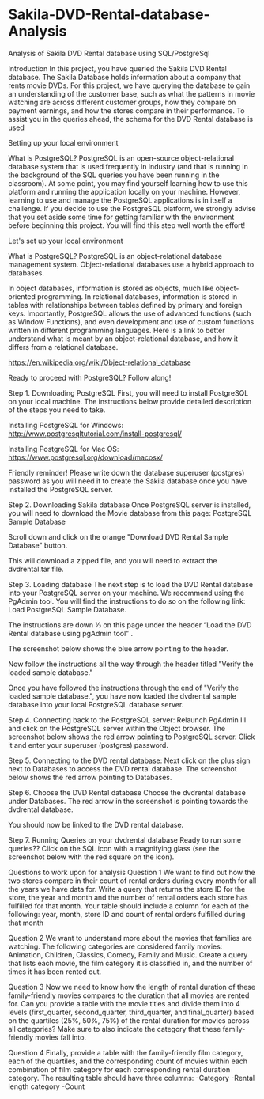 # Sakila-DVD-Rental-database-Analysis
Analysis of Sakila DVD Rental database using SQL/PostgreSql

Introduction
In this project, you have queried the Sakila DVD Rental database. The Sakila Database holds information about a company that rents movie DVDs. For this project, we have querying the database to gain an understanding of the customer base, such as what the patterns in movie watching are across different customer groups, how they compare on payment earnings, and how the stores compare in their performance. To assist you in the queries ahead, the schema for the DVD Rental database is used 


Setting up your local environment

What is PostgreSQL?
PostgreSQL is an open-source object-relational database system that is used frequently in industry (and that is running in the background of the SQL queries you have been running in the classroom). At some point, you may find yourself learning how to use this platform and running the application locally on your machine. However, learning to use and manage the PostgreSQL applications is in itself a challenge. If you decide to use the PostgreSQL platform, we strongly advise that you set aside some time for getting familiar with the environment before beginning this project. You will find this step well worth the effort!

Let's set up your local environment

What is PostgreSQL?
PostgreSQL is an object-relational database management system. Object-relational databases use a hybrid approach to databases.

In object databases, information is stored as objects, much like object-oriented programming.
In relational databases, information is stored in tables with relationships between tables defined by primary and foreign keys.
Importantly, PostgreSQL allows the use of advanced functions (such as Window Functions), and even development and use of custom functions written in different programming languages. Here is a link to better understand what is meant by an object-relational database, and how it differs from a relational database.

https://en.wikipedia.org/wiki/Object-relational_database


Ready to proceed with PostgreSQL? Follow along!

Step 1. Downloading PostgreSQL
First, you will need to install PostgreSQL on your local machine. The instructions below provide detailed description of the steps you need to take.

Installing PostgreSQL for Windows:
http://www.postgresqltutorial.com/install-postgresql/

Installing PostgreSQL for Mac OS:
https://www.postgresql.org/download/macosx/

Friendly reminder! Please write down the database superuser (postgres) password as you will need it to create the Sakila database once you have installed the PostgreSQL server.


Step 2. Downloading Sakila database
Once PostgreSQL server is installed, you will need to download the Movie database from this page: PostgreSQL Sample Database

Scroll down and click on the orange "Download DVD Rental Sample Database" button.

This will download a zipped file, and you will need to extract the dvdrental.tar file.


Step 3. Loading database
The next step is to load the DVD Rental database into your PostgreSQL server on your machine. We recommend using the PgAdmin tool. You will find the instructions to do so on the following link: Load PostgreSQL Sample Database.

The instructions are down ⅓ on this page under the header “Load the DVD Rental database using pgAdmin tool” .

The screenshot below shows the blue arrow pointing to the header.

Now follow the instructions all the way through the header titled "Verify the loaded sample database."

Once you have followed the instructions through the end of "Verify the loaded sample database.", you have now loaded the dvdrental sample database into your local PostgreSQL database server.


Step 4. Connecting back to the PostgreSQL server:
Relaunch PgAdmin III and click on the PostgreSQL server within the Object browser. The screenshot below shows the red arrow 
pointing to PostgreSQL server. Click it and enter your superuser (postgres) password.


Step 5. Connecting to the DVD rental database:
Next click on the plus sign next to Databases to access the DVD rental database. The screenshot below shows the red arrow pointing to Databases.


Step 6. Choose the DVD Rental database
Choose the dvdrental database under Databases. The red arrow in the screenshot is pointing towards the dvdrental database.

You should now be linked to the DVD rental database.


Step 7. Running Queries on your dvdrental database
Ready to run some queries?? Click on the SQL icon with a magnifying glass (see the screenshot below with the red square on the icon).

Questions to work upon for analysis
Question 1
We want to find out how the two stores compare in their count of rental orders during every month for all the years we have data for. Write a query that returns the store ID for the store, the year and month and the number of rental orders each store has fulfilled for that month. Your table should include a column for each of the following: year, month, store ID and count of rental orders fulfilled during that month


Question 2
We want to understand more about the movies that families are watching. The following categories are considered family movies: Animation, Children, Classics, Comedy, Family and Music.
Create a query that lists each movie, the film category it is classified in, and the number of times it has been rented out.

Question 3
Now we need to know how the length of rental duration of these family-friendly movies compares to the duration that all movies are rented for. Can you provide a table with the movie titles and divide them into 4 levels (first_quarter, second_quarter, third_quarter, and final_quarter) based on the quartiles (25%, 50%, 75%) of the rental duration for movies across all categories? Make sure to also indicate the category that these family-friendly movies fall into.

Question 4
Finally, provide a table with the family-friendly film category, each of the quartiles, and the corresponding count of movies within each combination of film category for each corresponding rental duration category. The resulting table should have three columns:
-Category
-Rental length category
-Count
